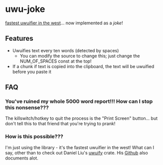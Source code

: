 # uwu-joke

[fastest uwuifier in the west](https://github.com/Daniel-Liu-c0deb0t/uwu)... now implemented as a *joke*!

## Features
- Uwuifies text every ten words (detected by spaces)
    - You can modify the source to change this; just change the NUM_OF_SPACES const at the top!
- If a chunk if text is copied into the clipboard, the text will be uwuified before you paste it

## FAQ
### You've ruined my whole 5000 word report!!! How can I stop this nonsense???
The killswitch/hotkey to quit the process is the "Print Screen" button... but don't tell this to that friend that you're trying to prank!

### How is this possible???
I'm just using the library - it's the fastest uwuifier in the west! What can I say, other than to check out Daniel Liu's [uwuify](https://crates.io/crates/uwuify) crate. His [Github](https://github.com/Daniel-Liu-c0deb0t/uwu) also documents alot. 
